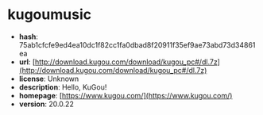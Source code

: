 # kugoumusic

- **hash**: 75ab1cfcfe9ed4ea10dc1f82cc1fa0dbad8f20911f35ef9ae73abd73d34861ea
- **url**: [http://download.kugou.com/download/kugou_pc#/dl.7z](http://download.kugou.com/download/kugou_pc#/dl.7z)
- **license**: Unknown
- **description**: Hello, KuGou!
- **homepage**: [https://www.kugou.com/](https://www.kugou.com/)
- **version**: 20.0.22

